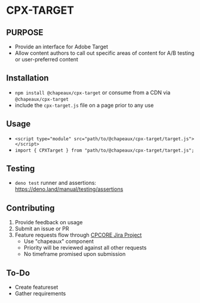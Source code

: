 # CPX-TARGET

## PURPOSE

- Provide an interface for Adobe Target
- Allow content authors to call out specific areas of content for A/B testing or user-preferred content

## Installation

* `npm install @chapeaux/cpx-target` or consume from a CDN via `@chapeaux/cpx-target`
* include the `cpx-target.js` file on a page prior to any use

## Usage
* `<script type="module" src="path/to/@chapeaux/cpx-target/target.js"></script>`
* `import { CPXTarget } from "path/to/@chapeaux/cpx-target/target.js";`

## Testing

* `deno test` runner and assertions: https://deno.land/manual/testing/assertions


## Contributing
1. Provide feedback on usage
2. Submit an issue or PR
3. Feature requests flow through [CPCORE Jira Project](https://issues.redhat.com/projects/CPCORE/)
    * Use "chapeaux" component
    * Priority will be reviewed against all other requests
    * No timeframe promised upon submission

## To-Do
* Create featureset
* Gather requirements
